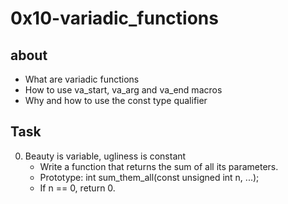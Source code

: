 # 0x10-variadic_functions

## about
   - What are variadic functions
   - How to use va_start, va_arg and va_end macros
   - Why and how to use the const type qualifier

## Task
0. Beauty is variable, ugliness is constant
   - Write a function that returns the sum of all its parameters.
   - Prototype: int sum_them_all(const unsigned int n, ...);
   - If n == 0, return 0. 
